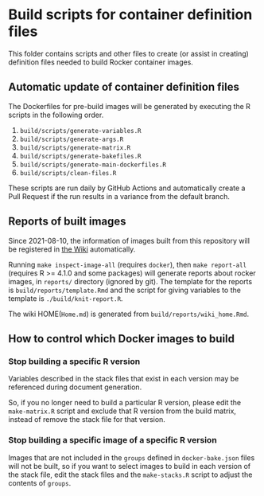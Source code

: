 # Build scripts for container definition files

This folder contains scripts and other files to create (or assist in creating) definition files needed to build Rocker
container images.

## Automatic update of container definition files

The Dockerfiles for pre-build images will be generated by executing the R scripts in the following order.

1. `build/scripts/generate-variables.R`
2. `build/scripts/generate-args.R`
3. `build/scripts/generate-matrix.R`
4. `build/scripts/generate-bakefiles.R`
5. `build/scripts/generate-main-dockerfiles.R`
6. `build/scripts/clean-files.R`

These scripts are run daily by GitHub Actions and automatically create a Pull Request if the run results in a variance
from the default branch.

## Reports of built images

Since 2021-08-10, the information of images built from this repository will be registered in [the Wiki](https://github.com/rocker-org/rocker-versioned2/wiki) automatically.

Running `make inspect-image-all` (requires `docker`), then `make report-all` (requires R >= 4.1.0 and some packages) will generate reports about rocker images, in `reports/` directory (ignored by git). The template for the reports is `build/reports/template.Rmd` and the script for giving variables to the template is `./build/knit-report.R`.

The wiki HOME(`Home.md`) is generated from `build/reports/wiki_home.Rmd`.

## How to control which Docker images to build

### Stop building a specific R version

Variables described in the stack files that exist in each version may be referenced during document generation.

So, if you no longer need to build a particular R version, please edit the `make-matrix.R` script and exclude that R version from the build matrix, instead of remove the stack file for that version.

### Stop building a specific image of a specific R version

Images that are not included in the `groups` defined in `docker-bake.json` files will not be built, so if you want to select images to build in each version of the stack file, edit the stack files and the `make-stacks.R` script to adjust the contents of `groups`.
